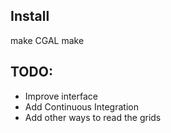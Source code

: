 ## Install

make CGAL
make


## TODO:
 - Improve interface
 - Add Continuous Integration
 - Add other ways to read the grids
 

    
